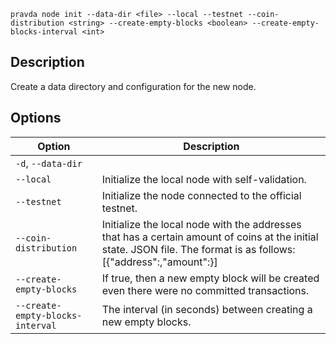 <!--
THIS FILE IS GENERATED. DO NOT EDIT MANUALLY!
-->

```pravda node init --data-dir <file> --local --testnet --coin-distribution <string> --create-empty-blocks <boolean> --create-empty-blocks-interval <int>```

## Description
Create a data directory and configuration for the new node.
## Options

|Option|Description|
|----|----|
|`-d`, `--data-dir`|
|`--local`|Initialize the local node with self-validation.
|`--testnet`|Initialize the node connected to the official testnet.
|`--coin-distribution`|Initialize the local node with the addresses that has a certain amount of coins at the initial state. JSON file. The format is as follows: [{"address":<public key in hex>,"amount":<number>}]
|`--create-empty-blocks`|If true, then a new empty block will be created even there were no committed transactions.
|`--create-empty-blocks-interval`|The interval (in seconds) between creating a new empty blocks.
